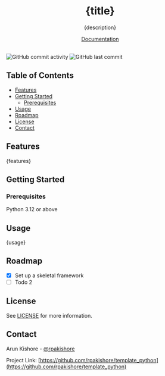 <!--- Heading --->
<div align="center">
  <h1>{title}</h1>
  <p>
    {description}
  </p>
  <a href="https://rpakishore.github.io/template_python"> Documentation</a>
</div>
<br />

![GitHub commit activity](https://img.shields.io/github/commit-activity/m/rpakishore/template_python)
![GitHub last commit](https://img.shields.io/github/last-commit/rpakishore/template_python)
<!-- Table of Contents -->
<h2>Table of Contents</h2>

- [Features](#features)
- [Getting Started](#getting-started)
  - [Prerequisites](#prerequisites)
- [Usage](#usage)
- [Roadmap](#roadmap)
- [License](#license)
- [Contact](#contact)

<!-- Features -->
## Features

{features}

<!-- Getting Started -->
## Getting Started

<!-- Prerequisites -->
### Prerequisites

Python 3.12 or above

<!-- Usage -->
## Usage

{usage}

<!-- Roadmap -->
## Roadmap

- [x] Set up a skeletal framework
- [ ] Todo 2

<!-- License -->
## License

See [LICENSE](/LICENSE) for more information.

<!-- Contact -->
## Contact

Arun Kishore - [@rpakishore](mailto:pypi@rpakishore.co.in)

Project Link: [https://github.com/rpakishore/template_python](https://github.com/rpakishore/template_python)
